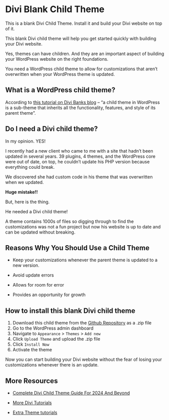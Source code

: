 # Divi Blank Child Theme

This is a blank Divi Child Theme. Install it and build your Divi website on top of it.

This blank Divi child theme will help you get started quickly with building your Divi website. 

Yes, themes can have children. And they are an important aspect of building your WordPress website on the right foundations.

You need a WordPress child theme to allow for customizations that aren’t overwritten when your WordPress theme is updated.

## What is a WordPress child theme?

According to [this tutorial on Divi Banks blog](https://www.divibanks.com/complete-divi-child-theme-guide/) – “a child theme in WordPress is a sub-theme that inherits all the functionality, features, and style of its parent theme”.

## Do I need a Divi child theme?

In my opinion. YES!

I recently had a new client who came to me with a site that hadn’t been updated in several years. 39 plugins, 4 themes, and the WordPress core were out of date, on top, he couldn’t update his PHP version because everything could break.

We discovered she had custom code in his theme that was overwritten when we updated.  

**Huge mistake!!**

But, here is the thing.

He needed a Divi child theme! 

A theme contains 1000s of files so digging through to find the customizations was not a fun project but now his website is up to date and can be updated without breaking.

## Reasons Why You Should Use a Child Theme

- Keep your customizations whenever the parent theme is updated to a new version. 

- Avoid update errors

- Allows for room for error

- Provides an opportunity for growth

## How to install this blank Divi child theme

1. Download this child theme from the [Github Repository](https://github.com/lumumbapl/Divi-Blank-Child-Theme) as a .zip file
2. Go to the WordPress admin dashboard
3. Navigate to `Appearance` > `Themes` > `Add new`
4. Click `Upload Theme` and upload the .zip file
5. Click `Install Now`
6. Activate the theme

Now you can start building your Divi website without the fear of losing your customizations whenever there is an update. 

## More Resources

- [Complete Divi Child Theme Guide For 2024 And Beyond](https://www.divibanks.com/complete-divi-child-theme-guide/)

- [More Divi Tutorials](https://www.divibanks.com/category/divi-tutorials/)

- [Extra Theme tutorials](https://www.divibanks.com/category/extra-theme-tutorials/)



